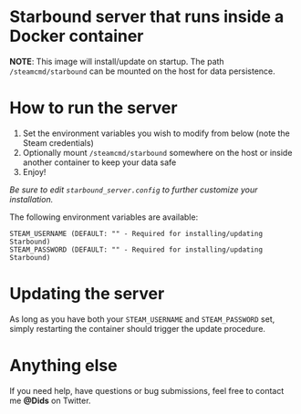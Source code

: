 # Starbound server that runs inside a Docker container

**NOTE**: This image will install/update on startup. The path ```/steamcmd/starbound``` can be mounted on the host for data persistence.

# How to run the server
1. Set the environment variables you wish to modify from below (note the Steam credentials)
2. Optionally mount ```/steamcmd/starbound``` somewhere on the host or inside another container to keep your data safe
3. Enjoy!

*Be sure to edit `starbound_server.config` to further customize your installation.*

The following environment variables are available:
```
STEAM_USERNAME (DEFAULT: "" - Required for installing/updating Starbound)
STEAM_PASSWORD (DEFAULT: "" - Required for installing/updating Starbound)
```

# Updating the server

As long as you have both your `STEAM_USERNAME` and `STEAM_PASSWORD` set, simply restarting the container should trigger the update procedure.

# Anything else

If you need help, have questions or bug submissions, feel free to contact me **@Dids** on Twitter.
